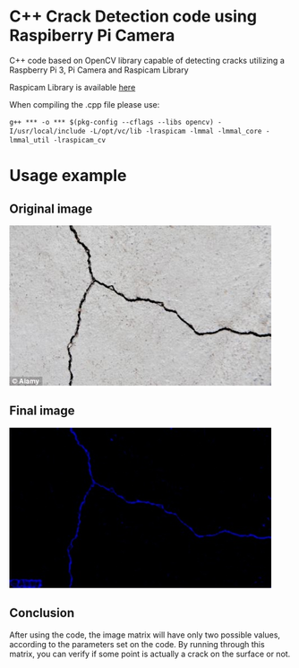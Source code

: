 # C++ Crack Detection code using Raspiberry Pi Camera  

C++ code based on OpenCV library capable of detecting cracks utilizing a Raspberry Pi 3, Pi Camera and Raspicam Library  

Raspicam Library is available [here](https://github.com/cedricve/raspicam)  

When compiling the .cpp file please use:  

```
g++ *** -o *** $(pkg-config --cflags --libs opencv) -I/usr/local/include -L/opt/vc/lib -lraspicam -lmmal -lmmal_core -lmmal_util -lraspicam_cv
```

# Usage example

## Original image

![Original image](original.jpg)

## Final image

![Final image](final.jpg)

## Conclusion

After using the code, the image matrix will have only two possible values, according to the parameters set on the code. By running through this matrix, you can verify if some point is actually a crack on the surface or not.

